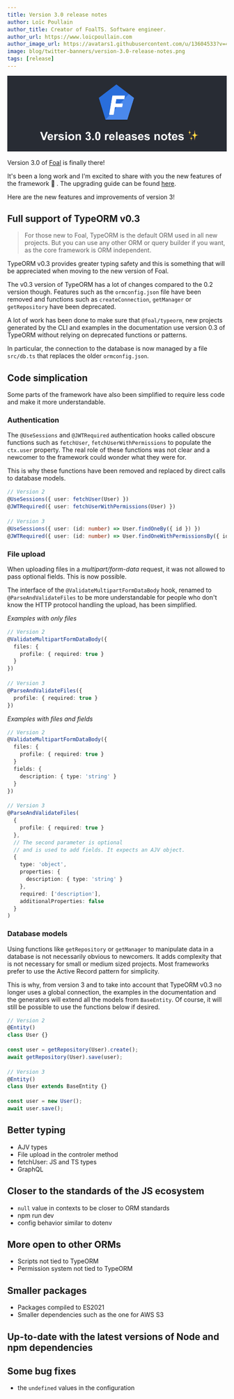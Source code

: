 ```yaml
---
title: Version 3.0 release notes
author: Loïc Poullain
author_title: Creator of FoalTS. Software engineer.
author_url: https://www.loicpoullain.com
author_image_url: https://avatars1.githubusercontent.com/u/13604533?v=4
image: blog/twitter-banners/version-3.0-release-notes.png
tags: [release]
---
```


![Banner](./assets/version-3.0-is-here/banner.png)

Version 3.0 of [Foal](https://foalts.org/) is finally there!

It's been a long work and I'm excited to share with you the new features of the framework 🎉 . The upgrading guide can be found [here](/docs/upgrade-to-v3).

Here are the new features and improvements of version 3!

<!--truncate-->

## Full support of TypeORM v0.3

> For those new to Foal, TypeORM is the default ORM used in all new projects. But you can use any other ORM or query builder if you want, as the core framework is ORM independent.

TypeORM v0.3 provides greater typing safety and this is something that will be appreciated when moving to the new version of Foal.

The v0.3 version of TypeORM has a lot of changes compared to the 0.2 version though. Features such as the `ormconfig.json` file have been removed and functions such as `createConnection`, `getManager` or `getRepository` have been deprecated.

A lot of work has been done to make sure that `@foal/typeorm`, new projects generated by the CLI and examples in the documentation use version 0.3 of TypeORM without relying on deprecated functions or patterns.

In particular, the connection to the database is now managed by a file `src/db.ts` that replaces the older `ormconfig.json`.

## Code simplication

Some parts of the framework have also been simplified to require less code and make it more understandable.

### Authentication

The `@UseSessions` and `@JWTRequired` authentication hooks called obscure functions such as `fetchUser`, `fetchUserWithPermissions` to populate the `ctx.user` property. The real role of these functions was not clear and a newcomer to the framework could wonder what they were for.

This is why these functions have been removed and replaced by direct calls to database models.

```typescript
// Version 2
@UseSessions({ user: fetchUser(User) })
@JWTRequired({ user: fetchUserWithPermissions(User) })

// Version 3
@UseSessions({ user: (id: number) => User.findOneBy({ id }) })
@JWTRequired({ user: (id: number) => User.findOneWithPermissionsBy({ id }) })
```

### File upload

When uploading files in a _multipart/form-data_ request, it was not allowed to pass optional fields. This is now possible. 

The interface of the `@ValidateMultipartFormDataBody` hook, renamed to `@ParseAndValidateFiles` to be more understandable for people who don't know the HTTP protocol handling the upload, has been simplified.

*Examples with only files*
```typescript
// Version 2
@ValidateMultipartFormDataBody({
  files: {
    profile: { required: true }
  }
})

// Version 3
@ParseAndValidateFiles({
  profile: { required: true }
})
```

*Examples with files and fields*
```typescript
// Version 2
@ValidateMultipartFormDataBody({
  files: {
    profile: { required: true }
  }
  fields: {
    description: { type: 'string' }
  }
})

// Version 3
@ParseAndValidateFiles(
  {
    profile: { required: true }
  },
  // The second parameter is optional
  // and is used to add fields. It expects an AJV object.
  {
    type: 'object',
    properties: {
      description: { type: 'string' }
    },
    required: ['description'],
    additionalProperties: false
  }
)
```

### Database models

Using functions like `getRepository` or `getManager` to manipulate data in a database is not necessarily obvious to newcomers. It adds complexity that is not necessary for small or medium sized projects. Most frameworks prefer to use the Active Record pattern for simplicity.

This is why, from version 3 and to take into account that TypeORM v0.3 no longer uses a global connection, the examples in the documentation and the generators will extend all the models from `BaseEntity`. Of course, it will still be possible to use the functions below if desired. 

```typescript
// Version 2
@Entity()
class User {}

const user = getRepository(User).create();
await getRepository(User).save(user);

// Version 3
@Entity()
class User extends BaseEntity {}

const user = new User();
await user.save();
```

## Better typing

- AJV types
- File upload in the controler method
- fetchUser: JS and TS types
- GraphQL

## Closer to the standards of the JS ecosystem

- `null` value in contexts to be closer to ORM standards
- npm run dev
- config behavior similar to dotenv

## More open to other ORMs

- Scripts not tied to TypeORM
- Permission system not tied to TypeORM

## Smaller packages

- Packages compiled to ES2021
- Smaller dependencies such as the one for AWS S3

## Up-to-date with the latest versions of Node and npm dependencies

## Some bug fixes

- the `undefined` values in the configuration